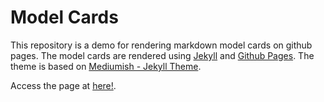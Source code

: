 # Model Cards

This repository is a demo for rendering markdown model cards on github pages. The model cards are rendered using [Jekyll](https://jekyllrb.com/) and [Github Pages](https://pages.github.com/). The theme is based on [Mediumish - Jekyll Theme](https://github.com/wowthemesnet/mediumish-theme-jekyll).

Access the page at [here!](https://masoudhashemi.github.io/modelcard/).
